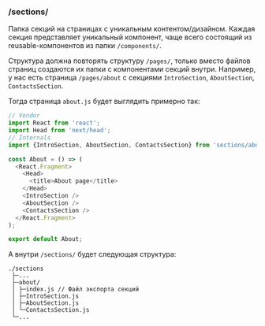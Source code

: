 ### /sections/
Папка секций на страницах с уникальным контентом/дизайном. 
Каждая секция представляет уникальный компонент, чаще всего состоящий из reusable-компонентов
из папки `/components/`. 

Структура должна повторять структуру `/pages/`, только вместо файлов страниц создаются их папки с компонентами секций внутри.
Например, у нас есть страница `/pages/about` с секциями `IntroSection`, `AboutSection`, `ContactsSection`.

Тогда страница `about.js` будет выглядить примерно так:
```javascript
// Vendor
import React from 'react';
import Head from 'next/head';
// Internals
import {IntroSection, AboutSection, ContactsSection} from 'sections/about';

const About = () => (
  <React.Fragment>
    <Head>
      <title>About page</title>
    </Head>
    <IntroSection />
    <AboutSection />
    <ContactsSection />
  </React.Fragment>
);

export default About;

```

A внутри `/sections/` будет следующая структура:
```
./sections
 ├─...
 ├─about/
 │ ├─index.js // Файл экспорта секций
 │ ├─IntroSection.js
 │ ├─AboutSection.js
 │ └─ContactsSection.js
 └─...
```